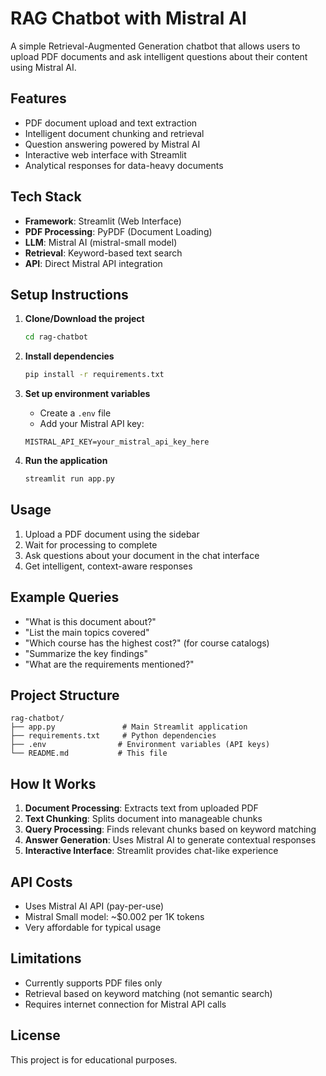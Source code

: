 # RAG Chatbot with Mistral AI

A simple Retrieval-Augmented Generation chatbot that allows users to upload PDF documents and ask intelligent questions about their content using Mistral AI.

## Features

- PDF document upload and text extraction
- Intelligent document chunking and retrieval
- Question answering powered by Mistral AI
- Interactive web interface with Streamlit
- Analytical responses for data-heavy documents

## Tech Stack

- **Framework**: Streamlit (Web Interface)
- **PDF Processing**: PyPDF (Document Loading)
- **LLM**: Mistral AI (mistral-small model)
- **Retrieval**: Keyword-based text search
- **API**: Direct Mistral API integration

## Setup Instructions

1. **Clone/Download the project**
   ```bash
   cd rag-chatbot
   ```

2. **Install dependencies**
   ```bash
   pip install -r requirements.txt
   ```

3. **Set up environment variables**
   - Create a `.env` file
   - Add your Mistral API key:
   ```
   MISTRAL_API_KEY=your_mistral_api_key_here
   ```

4. **Run the application**
   ```bash
   streamlit run app.py
   ```

## Usage

1. Upload a PDF document using the sidebar
2. Wait for processing to complete
3. Ask questions about your document in the chat interface
4. Get intelligent, context-aware responses

## Example Queries

- "What is this document about?"
- "List the main topics covered"
- "Which course has the highest cost?" (for course catalogs)
- "Summarize the key findings"
- "What are the requirements mentioned?"

## Project Structure

```
rag-chatbot/
├── app.py               # Main Streamlit application
├── requirements.txt     # Python dependencies
├── .env                # Environment variables (API keys)
└── README.md           # This file
```

## How It Works

1. **Document Processing**: Extracts text from uploaded PDF
2. **Text Chunking**: Splits document into manageable chunks
3. **Query Processing**: Finds relevant chunks based on keyword matching
4. **Answer Generation**: Uses Mistral AI to generate contextual responses
5. **Interactive Interface**: Streamlit provides chat-like experience

## API Costs

- Uses Mistral AI API (pay-per-use)
- Mistral Small model: ~$0.002 per 1K tokens
- Very affordable for typical usage

## Limitations

- Currently supports PDF files only
- Retrieval based on keyword matching (not semantic search)
- Requires internet connection for Mistral API calls

## License

This project is for educational purposes.